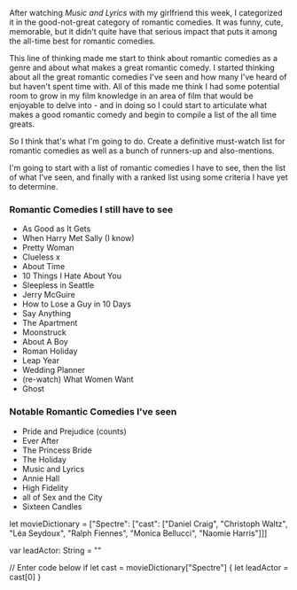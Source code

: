 After watching *Music and Lyrics* with my girlfriend this week, I categorized it in the good-not-great category of romantic comedies.  It was funny, cute, memorable, but it didn't quite have that serious impact that puts it among the all-time best for romantic comedies.

This line of thinking made me start to think about romantic comedies as a genre and about what makes a great romantic comedy.  I started thinking about all the great romantic comedies I've seen and how many I've heard of but haven't spent time with.  All of this made me think I had some potential room to grow in my film knowledge in an area of film that would be enjoyable to delve into - and in doing so I could start to articulate what makes a good romantic comedy and begin to compile a list of the all time greats.

So I think that's what I'm going to do.  Create a definitive must-watch list for romantic comedies as well as a bunch of runners-up and also-mentions.

I'm going to start with a list of romantic comedies I have to see, then the list of what I've seen, and finally with a ranked list using some criteria I have yet to determine.

### Romantic Comedies I still have to see

* As Good as It Gets
* When Harry Met Sally (I know)
* Pretty Woman
* Clueless x
* About Time
* 10 Things I Hate About You
* Sleepless in Seattle
* Jerry McGuire
* How to Lose a Guy in 10 Days
* Say Anything
* The Apartment
* Moonstruck
* About A Boy
* Roman Holiday
* Leap Year
* Wedding Planner
* (re-watch) What Women Want
* Ghost

### Notable Romantic Comedies I've seen

* Pride and Prejudice (counts)
* Ever After
* The Princess Bride
* The Holiday
* Music and Lyrics
* Annie Hall
* High Fidelity
* all of Sex and the City
* Sixteen Candles


let movieDictionary = ["Spectre": ["cast": ["Daniel Craig", "Christoph Waltz", "Léa Seydoux", "Ralph Fiennes", "Monica Bellucci", "Naomie Harris"]]]

var leadActor: String = ""

// Enter code below
if let cast = movieDictionary["Spectre"] {
  let leadActor = cast[0]
}
